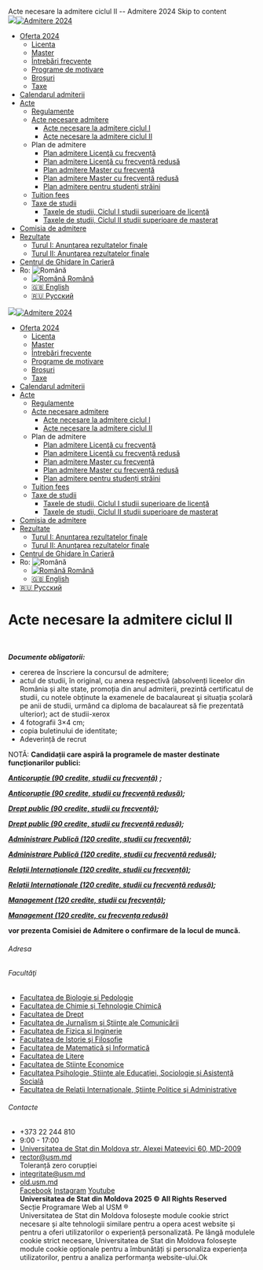 Acte necesare la admitere ciclul II -- Admitere 2024 Skip to content  
[![](https://admitere.usm.md/wp-content/uploads/cropped-cropped-logo_dark_22-2-1.png)](https://admitere.usm.md/)[![Admitere 2024](https://admitere.usm.md/wp-content/uploads/cropped-cropped-logo_dark_22-2.png)](https://admitere.usm.md/)  
* [Oferta 2024](http://admitere.usm.md/)
  * [Licenta](https://admitere.usm.md/?page_id=98)
  * [Master](https://admitere.usm.md/?page_id=94)
  * [Întrebări frecvente](https://admitere.usm.md/?page_id=1925)
  * [Programe de motivare](https://admitere.usm.md/?page_id=2395)
  * [Broșuri](https://admitere.usm.md/?page_id=41)
  * [Taxe](https://admitere.usm.md/?page_id=4209)
* [Calendarul admiterii](https://admitere.usm.md/?page_id=3906)
* [Acte](http://admitere.usm.md/)
  * [Regulamente](https://admitere.usm.md/?page_id=50)
  * [Acte necesare admitere](http://admitere.usm.md/)
    * [Acte necesare la admitere ciclul I](https://admitere.usm.md/?page_id=562)
    * [Acte necesare la admitere ciclul II](https://admitere.usm.md/?page_id=565)
  * Plan de admitere
    * [Plan admitere Licenţă cu frecvență](http://admitere.usm.md/wp-content/uploads/Plan-inmatriculare_Licenta-2.pdf)
    * [Plan admitere Licenţă cu frecvență redusă](http://admitere.usm.md/wp-content/uploads/Plan-inmatriculare_Licenta_frec.-redusa-1.pdf)
    * [Plan admitere Master cu frecvență](http://admitere.usm.md/wp-content/uploads/Plan-inmatriculare_Master-2.pdf)
    * [Plan admitere Master cu frecvență redusă](http://admitere.usm.md/wp-content/uploads/Plan-inmatriculare_master.frec_.redusa.pdf)
    * [Plan admitere pentru studenți străini](http://admitere.usm.md/wp-content/uploads/plan-inmatr.-cetateni-straini-1.pdf)
  * [Tuition fees](https://admitere.usm.md/?page_id=1476)
  * [Taxe de studii](http://admitere.usm.md/)
    * [Taxele de studii, Ciclul I studii superioare de licenţă](https://admitere.usm.md/?page_id=3740)
    * [Taxele de studii, Ciclul II studii superioare de masterat](https://admitere.usm.md/?page_id=3741)
* [Comisia de admitere](https://admitere.usm.md/?page_id=1445)
* [Rezultate](https://admitere.usm.md/?page_id=56)
  * [Turul I: Anunţarea rezultatelor finale](https://admitere.usm.md/?page_id=2682)
  * [Turul II: Anunţarea rezultatelor finale](https://admitere.usm.md/?page_id=2778)
* [Centrul de Ghidare în Carieră](https://cgc.usm.md/)
* Ro: ![Română](https://admitere.usm.md/wp-content/plugins/qtranslate-x/flags/ro.png)
  * [![Română](https://admitere.usm.md/wp-content/plugins/qtranslate-x/flags/ro.png) Română](https://admitere.usm.md/?page_id=565&lang=ro "Română")
  * [:uk: English](https://admitere.usm.md/?page_id=565&lang=en "English")
  * [:ru: Русский](https://admitere.usm.md/?page_id=565&lang=ru "Русский")

[![](https://admitere.usm.md/wp-content/uploads/cropped-cropped-logo_dark_22-2-1.png)](https://admitere.usm.md/)[![Admitere 2024](https://admitere.usm.md/wp-content/uploads/cropped-cropped-logo_dark_22-2.png)](https://admitere.usm.md/)  
* [Oferta 2024](http://admitere.usm.md/)
  * [Licenta](https://admitere.usm.md/?page_id=98)
  * [Master](https://admitere.usm.md/?page_id=94)
  * [Întrebări frecvente](https://admitere.usm.md/?page_id=1925)
  * [Programe de motivare](https://admitere.usm.md/?page_id=2395)
  * [Broșuri](https://admitere.usm.md/?page_id=41)
  * [Taxe](https://admitere.usm.md/?page_id=4209)
* [Calendarul admiterii](https://admitere.usm.md/?page_id=3906)
* [Acte](http://admitere.usm.md/)
  * [Regulamente](https://admitere.usm.md/?page_id=50)
  * [Acte necesare admitere](http://admitere.usm.md/)
    * [Acte necesare la admitere ciclul I](https://admitere.usm.md/?page_id=562)
    * [Acte necesare la admitere ciclul II](https://admitere.usm.md/?page_id=565)
  * Plan de admitere
    * [Plan admitere Licenţă cu frecvență](http://admitere.usm.md/wp-content/uploads/Plan-inmatriculare_Licenta-2.pdf)
    * [Plan admitere Licenţă cu frecvență redusă](http://admitere.usm.md/wp-content/uploads/Plan-inmatriculare_Licenta_frec.-redusa-1.pdf)
    * [Plan admitere Master cu frecvență](http://admitere.usm.md/wp-content/uploads/Plan-inmatriculare_Master-2.pdf)
    * [Plan admitere Master cu frecvență redusă](http://admitere.usm.md/wp-content/uploads/Plan-inmatriculare_master.frec_.redusa.pdf)
    * [Plan admitere pentru studenți străini](http://admitere.usm.md/wp-content/uploads/plan-inmatr.-cetateni-straini-1.pdf)
  * [Tuition fees](https://admitere.usm.md/?page_id=1476)
  * [Taxe de studii](http://admitere.usm.md/)
    * [Taxele de studii, Ciclul I studii superioare de licenţă](https://admitere.usm.md/?page_id=3740)
    * [Taxele de studii, Ciclul II studii superioare de masterat](https://admitere.usm.md/?page_id=3741)
* [Comisia de admitere](https://admitere.usm.md/?page_id=1445)
* [Rezultate](https://admitere.usm.md/?page_id=56)
  * [Turul I: Anunţarea rezultatelor finale](https://admitere.usm.md/?page_id=2682)
  * [Turul II: Anunţarea rezultatelor finale](https://admitere.usm.md/?page_id=2778)
* [Centrul de Ghidare în Carieră](https://cgc.usm.md/)
* Ro: ![Română](https://admitere.usm.md/wp-content/plugins/qtranslate-x/flags/ro.png)
  * [![Română](https://admitere.usm.md/wp-content/plugins/qtranslate-x/flags/ro.png) Română](https://admitere.usm.md/?page_id=565&lang=ro "Română")
  * [:uk: English](https://admitere.usm.md/?page_id=565&lang=en "English")
* [:ru: Русский](https://admitere.usm.md/?page_id=565&lang=ru "Русский")  

Acte necesare la admitere ciclul II
===================================

<br />

***Documente obligatorii:***

* cererea de înscriere la concursul de admitere;
* actul de studii, în original, cu anexa respectivă (absolvenți liceelor din România și alte state, promoția din anul admiterii, prezintă certificatul de studii, cu notele obținute la examenele de bacalaureat şi situația școlară pe anii de studii, urmând ca diploma de bacalaureat să fie prezentată ulterior); act de studii-xerox
* 4 fotografii 3×4 cm;
* copia buletinului de identitate;
* Adeverință de recrut

NOTĂ: **Candidații care aspiră la programele de master destinate funcționarilor publici:**

**[*Anticorupție (90 credite, studii cu frecvență)*](http://admitere.usm.md/wp-content/uploads/Anticoruptie_90-cr_MP_2024_cu-frecventa.pdf)** ***;***

[***Anticorupție (90 credite, studii cu frecvență redusă)***](http://admitere.usm.md/wp-content/uploads/Anticoruptie_90-cr_MP_2024_cu-frecventa-redusa.pdf)***;***

[***Drept public (90 credite, studii cu frecvență)***](http://admitere.usm.md/wp-content/uploads/Drept-public_90-cr_MP_2024_cu-frecventa.pdf)***;***

[***Drept public (90 credite, studii cu frecvență redusă)***](http://admitere.usm.md/wp-content/uploads/Drept-public-_90-cr_MP_2024_cu-frecventa-redusa.pdf)***;***

[***Administrare Publică (120 credite, studii cu frecvență)***](http://admitere.usm.md/wp-content/uploads/Administrare-publica_120-cr_MP_2024_cu-frecventa.pdf)***;***

[***Administrare Publică (120 credite, studii cu frecvență redusă)***](http://admitere.usm.md/wp-content/uploads/Administrare_publica_120-cr_MP_2024_cu_frecventa_redusa.pdf)***;***

[***Relații Internaționale (120 credite, studii cu frecvență)***](http://admitere.usm.md/wp-content/uploads/Relatii-internationale_120-cr_MP_2024_cu-frecventa.pdf)***;***

[***Relații Internaționale (120 credite, studii cu frecvență redusă)***](http://admitere.usm.md/wp-content/uploads/Relatii-internationale_120-cr_MP_2024_cu-frecventa-redusa.pdf)***;***

[***Management (120 credite, studii cu frecvență)***](http://admitere.usm.md/wp-content/uploads/Management_120-cr_MP_2024_cu-frecventa.pdf)***;***

**[*Management (120 credite, cu frecvența redusă)*](http://admitere.usm.md/wp-content/uploads/Management_MP_120-cr_cu-frecventa-redusa.pdf)**

**vor prezenta Comisiei de Admitere o confirmare de la locul de muncă.**  

###### Adresa

###### Facultăţi

* [Facultatea de Biologie si Pedologie](https://usm.md/?page_id=489)
* [Facultatea de Chimie şi Tehnologie Chimică](https://usm.md/?page_id=492)
* [Facultatea de Drept](https://usm.md/?page_id=495)
* [Facultatea de Jurnalism şi Ştiinţe ale Comunicării](https://usm.md/?page_id=505)
* [Facultatea de Fizica si Inginerie](https://usm.md/?page_id=498)
* [Facultatea de Istorie şi Filosofie](https://usm.md/?page_id=502)  
* [Facultatea de Matematică şi Informatică](https://usm.md/?page_id=515)
* [Facultatea de Litere](https://usm.md/?page_id=511)
* [Facultatea de Științe Economice](https://usm.md/?page_id=528)
* [Facultatea Psihologie, Ştiinţe ale Educaţiei, Sociologie și Asistență Socială](https://usm.md/?page_id=518)
* [Facultatea de Relaţii Internaţionale, Ştiinţe Politice şi Administrative](https://usm.md/?page_id=522)  

###### Contacte

* +373 22 244 810
* 9:00 - 17:00
* [Universitatea de Stat din Moldova str. Alexei Mateevici 60, MD-2009](https://www.google.com/maps/place/Universitatea+de+Stat+din+Moldova/@47.018939,28.824491,18z/data=!4m5!3m4!1s0x0:0xd8e8b74ac8c3ef7b!8m2!3d47.0192025!4d28.8230857?hl=ro)
* rector@usm.md  
Toleranță zero corupției  
* integritate@usm.md  
* [old.usm.md](https://old.usm.md)  
[Facebook](https://www.facebook.com/UniversitateaDeStatDinMoldova/) [Instagram](https://www.instagram.com/accounts/login/?next=/usm.md/) [Youtube](https://www.youtube.com/channel/UC3oFsXde0eZRaAqeX_6iBcg/videos)  
**Universitatea de Stat din Moldova 2025 © All Rights Reserved
​**  
Secție Programare Web al USM ®  
Universitatea de Stat din Moldova folosește module cookie strict necesare și alte tehnologii similare pentru a opera acest website și pentru a oferi utilizatorilor o experiență personalizată. Pe lângă modulele cookie strict necesare, Universitatea de Stat din Moldova folosește module cookie opționale pentru a îmbunătăți și personaliza experiența utilizatorilor, pentru a analiza performanța website-ului.Ok
